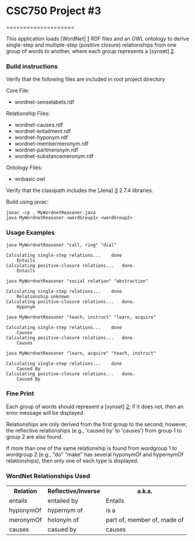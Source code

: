 # CSC750 Project #3 #
====================

This application loads [WordNet] [1] RDF files and an OWL ontology to derive single-step and multiple-step (positive closure) relationships from one group of words to another, where each group represents a [synset] [2].

### Build instructions ###
Verify that the following files are included in root project directory

 Core File:
* wordnet-senselabels.rdf

Relationship Files:
* wordnet-causes.rdf
* wordnet-entailment.rdf
* wordnet-hyponym.rdf
* wordnet-membermeronym.rdf
* wordnet-partmeronym.rdf
* wordnet-substancemeronym.rdf

Ontology Files:
* wnbasic.owl

Verify that the classpath includes the [Jena] [3] 2.7.4 libraries.

Build using javac:

```
javac -cp . MyWordnetReasoner.java
java MyWordnetReasoner <wordGroup1> <wordGroup2>
```

### Usage Examples ###

```
java MyWordnetReasoner "call, ring" "dial"

Calculating single-step relations...   	done
	Entails
Calculating positive-closure relations... 	done.
	Entails
```

```
java MyWordnetReasoner "social relation" "abstraction"

Calculating single-step relations...   	done
	Relationship unknown
Calculating positive-closure relations... 	done.
	Hyponym
```

```
java MyWordnetReasoner "teach, instruct" "learn, acquire"

Calculating single-step relations...   	done
	Causes
Calculating positive-closure relations... 	done.
	Causes
```

```
java MyWordnetReasoner "learn, acquire" "teach, instruct" 

Calculating single-step relations...   	done
	Caused By
Calculating positive-closure relations... 	done.
	Caused By
```

### Fine Print ###
Each group of words should represent a [synset] [2]; if it does not, then an error message will be displayed.

Relationships are only derived from the first group to the second; however, the reflective relationships (e.g., 'caused by' to 'causes') from group 1 to group 2 are also found.

If more than one of the same relationship is found from wordgroup 1 to wordgroup 2 (e.g., "do" "make" has several hyponymOf and hypernymOf relationships), then only one of each type is displayed.

### WordNet Relationships Used ###

<table>
  <tr>
    <th>Relation</th><th>Reflective/Inverse</th><th>a.k.a.</th>
  </tr>
  <tr>
    <td>entails</td><td>entailed by</td><td>Entails</td>
  </tr>
  <tr>
    <td>hyponymOf</td><td>hypernym of</td><td>is a</td>
  </tr>
  <tr>
    <td>meronymOf</td><td>holonym of</td><td>part of, member of, made of</td>
  </tr>
  <tr>
    <td>causes</td><td>casued by</td><td>causes</td>
  </tr>
</table>

[1]: http://wordnet.princeton.edu   "WordNet"
[2]: http://en.wikipedia.org/wiki/Synonym_ring       "synset"

[3]: http://jena.apache.org/download/index.html       "Jena"



